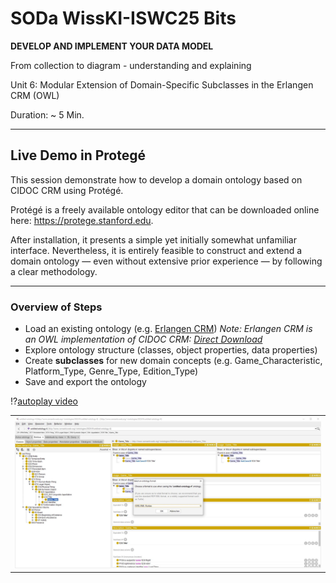 <!--
*titel:
*author:in/urheber:in: 
orcid: 
email: SODa@sammlungen.io
*lizenz: cc by
lizenzlink: https://creativecommons.org/
*persistenter OER link: 
language: 
version:  v1
beschreibung: 
format: SODa WissKI How-to-Tutorial
modultitel: 
modul: Unit 1
einheitstitel: Welcome and warm-up 
eiheit: Einheit 1
lernziel: 

baustein:
zielgruppe: https://zenodo.org/records/15574575
gestaltungsprinzip: 
keywords: ???
erstellungsdatum: 

technische metadaten:
medientyp: text
dateiformat: .md
dauer: 
größe:
software: Web

icon: https://github.com/chastik/Beratung_Dateityp_Bild/refs/heads/main/resources/SODa-Logo_full.svg

link: https://raw.githubusercontent.com/chastik/WissKI/refs/heads/main/soda.css

-->

# SODa WissKI-ISWC25 Bits

**DEVELOP AND IMPLEMENT YOUR DATA MODEL**

From collection to diagram - understanding and explaining

Unit 6: Modular Extension of Domain-Specific Subclasses in the Erlangen CRM (OWL)

Duration: ~ 5 Min.

---

##  Live Demo in Protegé

This session demonstrate how to develop a domain ontology based on CIDOC CRM using Protégé.

Protégé is a freely available ontology editor that can be downloaded online here: https://protege.stanford.edu. 

After installation, it presents a simple yet initially somewhat unfamiliar interface. Nevertheless, it is entirely feasible to construct and extend a domain ontology — even without extensive prior experience — by following a clear methodology.

---

### Overview of Steps

* Load an existing ontology (e.g. [Erlangen CRM](https://erlangen-crm.org)) *Note: Erlangen CRM is an OWL implementation of CIDOC CRM: [Direct Download](https://erlangen-crm.org/ontology/ecrm/ecrm_240307.owl)*
* Explore ontology structure (classes, object properties, data properties)
* Create **subclasses** for new domain concepts (e.g. Game_Characteristic, Platform_Type, Genre_Type, Edition_Type)
* Save and export the ontology 


!?[autoplay video](../assets/Short_Protege_Intro.mp4)

<table>
  <tr>
    <td><img src="../assets/save_domain.JPG" alt="Protege" width="100%"></td>
  </tr>
</table>










